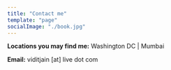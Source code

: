 ```yaml
---
title: "Contact me"
template: "page"
socialImage: "./book.jpg"
---
```


**Locations you may find me:** Washington DC | Mumbai

**Email:** viditjain [at] live dot com


